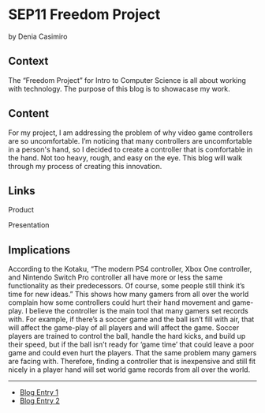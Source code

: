  # SEP11 Freedom Project
by Denia Casimiro

## Context
The “Freedom Project” for Intro to Computer Science is all about working with technology. The purpose of this blog is to showacase my work.

## Content
For my project, I am addressing the problem of why video game controllers are so uncomfortable. I’m noticing that many controllers are uncomfortable in a person's hand, so I decided to create a controller that is comfortable in the hand. Not too heavy, rough, and easy on the eye. This blog will walk through my process of creating this innovation.

## Links

Product

Presentation

## Implications
According to the Kotaku, “The modern PS4 controller, Xbox One controller, and Nintendo Switch Pro controller all have more or less the same functionality as their predecessors. Of course, some people still think it’s time for new ideas.” This shows how many gamers from all over the world complain how some controllers could hurt their hand movement and game-play. I believe the controller is the main tool that many gamers set records with. For example, if there’s a soccer game and the ball isn’t fill with air, that will affect the game-play of all players and will affect the game. Soccer players are trained to control the ball, handle the hard kicks, and build up their speed, but if the ball isn’t ready for ‘game time’ that could leave a poor game and could even hurt the players. That the same problem many gamers are facing with. Therefore, finding a controller that is inexpensive and still fit nicely in a player hand will set world game records from all over the world.


---

* [Blog Entry 1](entries/entry01.md)
* [Blog Entry 2](entries/entry02.md)
